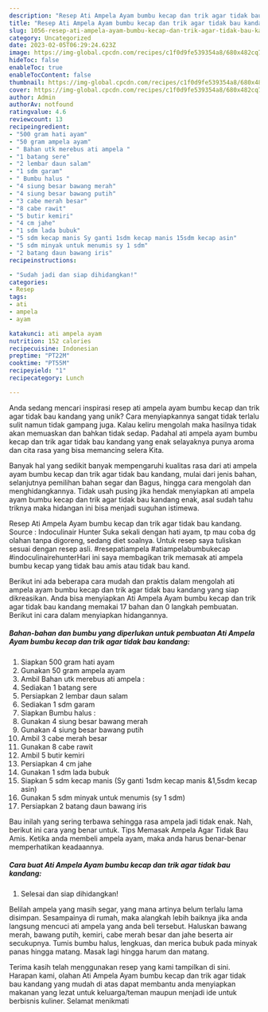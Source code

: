 ```yaml
---
description: "Resep Ati Ampela Ayam bumbu kecap dan trik agar tidak bau kandang yang Lezat"
title: "Resep Ati Ampela Ayam bumbu kecap dan trik agar tidak bau kandang yang Lezat"
slug: 1056-resep-ati-ampela-ayam-bumbu-kecap-dan-trik-agar-tidak-bau-kandang-yang-lezat
category: Uncategorized
date: 2023-02-05T06:29:24.623Z
image: https://img-global.cpcdn.com/recipes/c1f0d9fe539354a8/680x482cq70/ati-ampela-ayam-bumbu-kecap-dan-trik-agar-tidak-bau-kandang-foto-resep-utama.jpg
hideToc: false
enableToc: true
enableTocContent: false
thumbnail: https://img-global.cpcdn.com/recipes/c1f0d9fe539354a8/680x482cq70/ati-ampela-ayam-bumbu-kecap-dan-trik-agar-tidak-bau-kandang-foto-resep-utama.jpg
cover: https://img-global.cpcdn.com/recipes/c1f0d9fe539354a8/680x482cq70/ati-ampela-ayam-bumbu-kecap-dan-trik-agar-tidak-bau-kandang-foto-resep-utama.jpg
author: Admin
authorAv: notfound
ratingvalue: 4.6
reviewcount: 13
recipeingredient:
- "500 gram hati ayam"
- "50 gram ampela ayam"
- " Bahan utk merebus ati ampela "
- "1 batang sere"
- "2 lembar daun salam"
- "1 sdm garam"
- " Bumbu halus "
- "4 siung besar bawang merah"
- "4 siung besar bawang putih"
- "3 cabe merah besar"
- "8 cabe rawit"
- "5 butir kemiri"
- "4 cm jahe"
- "1 sdm lada bubuk"
- "5 sdm kecap manis Sy ganti 1sdm kecap manis 15sdm kecap asin"
- "5 sdm minyak untuk menumis sy 1 sdm"
- "2 batang daun bawang iris"
recipeinstructions:

- "Sudah jadi dan siap dihidangkan!"
categories:
- Resep
tags:
- ati
- ampela
- ayam

katakunci: ati ampela ayam 
nutrition: 152 calories
recipecuisine: Indonesian
preptime: "PT22M"
cooktime: "PT55M"
recipeyield: "1"
recipecategory: Lunch

---
```





Anda sedang mencari inspirasi resep ati ampela ayam bumbu kecap dan trik agar tidak bau kandang yang unik? Cara menyiapkannya sangat tidak terlalu sulit namun tidak gampang juga. Kalau keliru mengolah maka hasilnya tidak akan memuaskan dan bahkan tidak sedap. Padahal ati ampela ayam bumbu kecap dan trik agar tidak bau kandang yang enak selayaknya punya aroma dan cita rasa yang bisa memancing selera Kita.





Banyak hal yang sedikit banyak mempengaruhi kualitas rasa dari ati ampela ayam bumbu kecap dan trik agar tidak bau kandang, mulai dari jenis bahan, selanjutnya pemilihan bahan segar dan Bagus, hingga cara mengolah dan menghidangkannya. Tidak usah pusing jika hendak menyiapkan ati ampela ayam bumbu kecap dan trik agar tidak bau kandang enak,      asal sudah tahu triknya maka hidangan ini bisa menjadi suguhan istimewa.














Resep Ati Ampela Ayam bumbu kecap dan trik agar tidak bau kandang. Source : Indoculinair Hunter Suka sekali dengan hati ayam, tp mau coba dg olahan tanpa digoreng, sedang diet soalnya. Untuk resep saya tuliskan sesuai dengan resep asli. #resepatiampela #atiampelabumbukecap #indoculinairehunterHari ini saya membagikan trik memasak ati ampela bumbu kecap yang tidak bau amis atau tidak bau kand.






Berikut ini ada beberapa cara mudah dan praktis dalam mengolah ati ampela ayam bumbu kecap dan trik agar tidak bau kandang yang siap dikreasikan. Anda bisa menyiapkan Ati Ampela Ayam bumbu kecap dan trik agar tidak bau kandang memakai 17 bahan dan 0 langkah pembuatan. Berikut ini cara dalam menyiapkan hidangannya.

<!--inarticleads1-->

##### Bahan-bahan dan bumbu yang diperlukan untuk pembuatan Ati Ampela Ayam bumbu kecap dan trik agar tidak bau kandang:

1. Siapkan 500 gram hati ayam
1. Gunakan 50 gram ampela ayam
1. Ambil  Bahan utk merebus ati ampela :
1. Sediakan 1 batang sere
1. Persiapkan 2 lembar daun salam
1. Sediakan 1 sdm garam
1. Siapkan  Bumbu halus :
1. Gunakan 4 siung besar bawang merah
1. Gunakan 4 siung besar bawang putih
1. Ambil 3 cabe merah besar
1. Gunakan 8 cabe rawit
1. Ambil 5 butir kemiri
1. Persiapkan 4 cm jahe
1. Gunakan 1 sdm lada bubuk
1. Siapkan 5 sdm kecap manis (Sy ganti 1sdm kecap manis &amp;1,5sdm kecap asin)
1. Gunakan 5 sdm minyak untuk menumis (sy 1 sdm)
1. Persiapkan 2 batang daun bawang iris


Bau inilah yang sering terbawa sehingga rasa ampela jadi tidak enak. Nah, berikut ini cara yang benar untuk. Tips Memasak Ampela Agar Tidak Bau Amis. Ketika anda membeli ampela ayam, maka anda harus benar-benar memperhatikan keadaannya. 

<!--inarticleads2-->

##### Cara buat Ati Ampela Ayam bumbu kecap dan trik agar tidak bau kandang:


1. Selesai dan siap dihidangkan!

Belilah ampela yang masih segar, yang mana artinya belum terlalu lama disimpan. Sesampainya di rumah, maka alangkah lebih baiknya jika anda langsung mencuci ati ampela yang anda beli tersebut. Haluskan bawang merah, bawang putih, kemiri, cabe merah besar dan jahe beserta air secukupnya. Tumis bumbu halus, lengkuas, dan merica bubuk pada minyak panas hingga matang. Masak lagi hingga harum dan matang. 

Terima kasih telah menggunakan resep yang kami tampilkan di sini. Harapan kami, olahan Ati Ampela Ayam bumbu kecap dan trik agar tidak bau kandang yang mudah di atas dapat membantu anda menyiapkan makanan yang lezat untuk keluarga/teman maupun menjadi ide untuk berbisnis kuliner. Selamat menikmati
